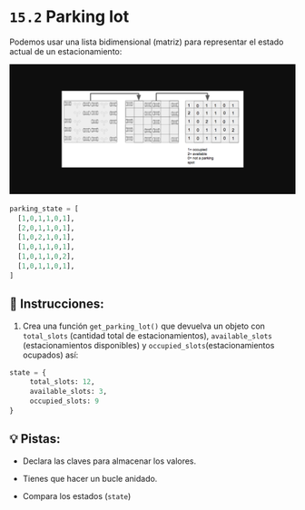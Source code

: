 # `15.2` Parking lot

Podemos usar una lista bidimensional (matriz) para representar el estado actual de un estacionamiento:

![Parking lot](../../.learn/assets/ex15.2.png)
  

```py
parking_state = [
  [1,0,1,1,0,1],
  [2,0,1,1,0,1],
  [1,0,2,1,0,1],
  [1,0,1,1,0,1],
  [1,0,1,1,0,2],
  [1,0,1,1,0,1],
]
```

## 📝 Instrucciones:

1. Crea una función `get_parking_lot()` que devuelva un objeto con `total_slots` (cantidad total de estacionamientos), `available_slots` (estacionamientos disponibles) y `occupied_slots`(estacionamientos ocupados) así:

```py
state = {
     total_slots: 12,
     available_slots: 3,
     occupied_slots: 9
}
```

## 💡 Pistas:

- Declara las claves para almacenar los valores.
  
- Tienes que hacer un bucle anidado.

- Compara los estados (`state`)

